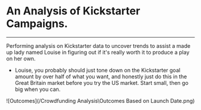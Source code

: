 # An Analysis of Kickstarter Campaigns.
---
Performing analysis on Kickstarter data to uncover trends to assist a made up lady named Louise in figuring out if it's really worth it to produce a play on her own.

* Louise, you probably should just tone down on the Kickstarter goal amount by over half of what you want, and honestly just do this in the Great Britain market before you try the US market. Start small, then go big when you can.

![Outcomes](/Crowdfunding Analysis\Outcomes Based on Launch Date.png)
